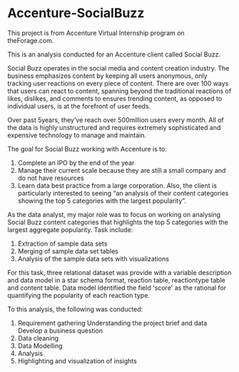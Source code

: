 # Accenture-SocialBuzz
This project is from Accenture Virtual Internship program on theForage.com. 

This is an analysis conducted for an Accenture client called Social Buzz. 

Social Buzz operates in the social media and content creation industry. The business emphasizes content by keeping all users anonymous, only tracking user reactions on every piece of content. 
There are over 100 ways that users can react to content, spanning beyond the traditional reactions of likes, dislikes, and comments to ensures trending content, as opposed to individual users, is at the forefront of user feeds. 

Over past 5years, they’ve reach over 500million users every month. All of the data is highly unstructured and requires extremely sophisticated and expensive technology to manage and maintain. 

The goal for Social Buzz working with Accenture is to: 
1. Complete an IPO by the end of the year
2. Manage their current scale because they are still a small company and do not have resources
3. Learn data best practice from a large corporation.
Also, the client is particularly interested to seeing “an analysis of their content categories showing the top 5 categories with the largest popularity”.

As the data analyst, my major role was to focus on working on analysing Social Buzz content categories that highlights the top 5 categories with the largest aggregate popularity. 
Task include: 
1. Extraction of sample data sets
2. Merging of sample data set tables
3. Analysis of the sample data sets with visualizations

For this task, three relational dataset was provide with a variable description and data model in a star schema format, reaction table, reactiontype table and content table. 
Data model identified the field 'score' as the rational for quantifying the popularity of each reaction type. 

To this analysis, the following was conducted:
1. Requirement gathering
     Understanding the project brief and data
     Develop a business question 
3. Data cleaning
4. Data Modelling
5. Analysis
6. Highlighting and visualization of insights



